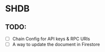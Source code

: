 # SHDB

## TODO:

- [ ] Chain Config for API keys & RPC URIs
- [ ] A way to update the document in Firestore
